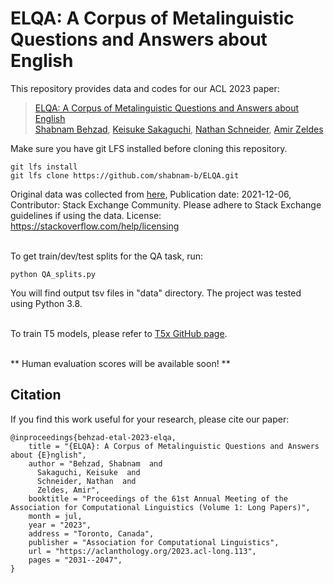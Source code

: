 # ELQA: A Corpus of Metalinguistic Questions and Answers about English


This repository provides data and codes for our ACL 2023 paper:

> [ELQA: A Corpus of Metalinguistic Questions and Answers about English](https://aclanthology.org/2023.acl-long.113/) <br>
> [Shabnam Behzad](https://shabnam-b.github.io/), [Keisuke Sakaguchi](https://keisuke-sakaguchi.github.io/), [Nathan Schneider](https://people.cs.georgetown.edu/nschneid/), [Amir Zeldes](https://corpling.uis.georgetown.edu/amir/) <br>


Make sure you have git LFS installed before cloning this repository.
```shell script
git lfs install
git lfs clone https://github.com/shabnam-b/ELQA.git
```

Original data was collected from [here](https://archive.org/details/stackexchange), Publication date: 2021-12-06, Contributor: Stack Exchange Community. Please adhere to Stack Exchange guidelines if using the data. License: https://stackoverflow.com/help/licensing  <br><br>


To get train/dev/test splits for the QA task, run:
```shell script
python QA_splits.py
```
You will find output tsv files in "data" directory. The project was tested using Python 3.8. <br> <br>

To train T5 models, please refer to [T5x GitHub page](https://github.com/google-research/t5x#training). <br><br>

** Human evaluation scores will be available soon! ** <br>

## Citation
If you find this work useful for your research, please cite our paper:

```
@inproceedings{behzad-etal-2023-elqa,
    title = "{ELQA}: A Corpus of Metalinguistic Questions and Answers about {E}nglish",
    author = "Behzad, Shabnam  and
      Sakaguchi, Keisuke  and
      Schneider, Nathan  and
      Zeldes, Amir",
    booktitle = "Proceedings of the 61st Annual Meeting of the Association for Computational Linguistics (Volume 1: Long Papers)",
    month = jul,
    year = "2023",
    address = "Toronto, Canada",
    publisher = "Association for Computational Linguistics",
    url = "https://aclanthology.org/2023.acl-long.113",
    pages = "2031--2047",
}
```

